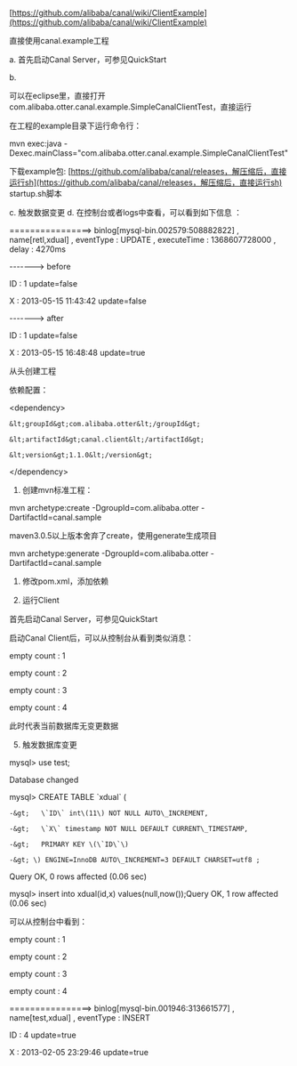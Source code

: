 [https://github.com/alibaba/canal/wiki/ClientExample](https://github.com/alibaba/canal/wiki/ClientExample)

直接使用canal.example工程

a. 首先启动Canal Server，可参见QuickStart

b.

可以在eclipse里，直接打开com.alibaba.otter.canal.example.SimpleCanalClientTest，直接运行

在工程的example目录下运行命令行：

mvn exec:java -Dexec.mainClass="com.alibaba.otter.canal.example.SimpleCanalClientTest"

下载example包: [https://github.com/alibaba/canal/releases，解压缩后，直接运行sh](https://github.com/alibaba/canal/releases，解压缩后，直接运行sh) startup.sh脚本

c. 触发数据变更 d. 在控制台或者logs中查看，可以看到如下信息 ：

================&gt; binlog\[mysql-bin.002579:508882822\] , name\[retl,xdual\] , eventType : UPDATE , executeTime : 1368607728000 , delay : 4270ms

-------&gt; before

ID : 1    update=false

X : 2013-05-15 11:43:42    update=false

-------&gt; after

ID : 1    update=false

X : 2013-05-15 16:48:48    update=true

从头创建工程

依赖配置：

&lt;dependency&gt;

```
&lt;groupId&gt;com.alibaba.otter&lt;/groupId&gt;

&lt;artifactId&gt;canal.client&lt;/artifactId&gt;

&lt;version&gt;1.1.0&lt;/version&gt;
```

&lt;/dependency&gt;

1. 创建mvn标准工程：

mvn archetype:create -DgroupId=com.alibaba.otter -DartifactId=canal.sample

maven3.0.5以上版本舍弃了create，使用generate生成项目

mvn archetype:generate -DgroupId=com.alibaba.otter -DartifactId=canal.sample

1. 修改pom.xml，添加依赖

4. 运行Client



首先启动Canal Server，可参见QuickStart



启动Canal Client后，可以从控制台从看到类似消息：



empty count : 1

empty count : 2

empty count : 3

empty count : 4

此时代表当前数据库无变更数据



5. 触发数据库变更



mysql&gt; use test;

Database changed

mysql&gt; CREATE TABLE \`xdual\` \(

    -&gt;   \`ID\` int\(11\) NOT NULL AUTO\_INCREMENT,

    -&gt;   \`X\` timestamp NOT NULL DEFAULT CURRENT\_TIMESTAMP,

    -&gt;   PRIMARY KEY \(\`ID\`\)

    -&gt; \) ENGINE=InnoDB AUTO\_INCREMENT=3 DEFAULT CHARSET=utf8 ;

Query OK, 0 rows affected \(0.06 sec\)

mysql&gt; insert into xdual\(id,x\) values\(null,now\(\)\);Query OK, 1 row affected \(0.06 sec\)



可以从控制台中看到：



empty count : 1

empty count : 2

empty count : 3

empty count : 4

================&gt; binlog\[mysql-bin.001946:313661577\] , name\[test,xdual\] , eventType : INSERT

ID : 4    update=true

X : 2013-02-05 23:29:46    update=true

